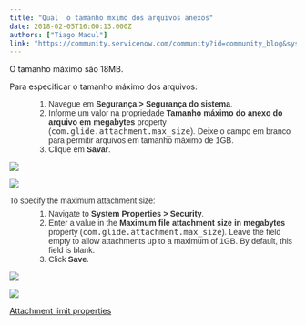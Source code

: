 ```yaml
---
title: "Qual  o tamanho mximo dos arquivos anexos"
date: 2018-02-05T16:00:13.000Z
authors: ["Tiago Macul"]
link: "https://community.servicenow.com/community?id=community_blog&sys_id=f08c66e1dbd0dbc01dcaf3231f961967"
---
```

<p>O tamanho máximo são 18MB.</p><p></p><p>Para especificar o tamanho máximo dos arquivos:</p><p></p><ol style="margin-top: 0.3em; margin-left: 3.2em; font-family: Omnes-pro, Arial, Verdana, sans-serif; list-style-image: none; color: #333333;"><li>Navegue em <span style="font-style: inherit; font-family: inherit;"><strong>Segurança &gt; Segurança do sistema</strong></span>.</li><li>Informe um valor na propriedade <span style="font-style: inherit; font-family: inherit;"><strong>Tamanho máximo do anexo do arquivo em megabytes</strong></span> property (<tt style="font-weight: inherit; font-style: inherit; font-family: monospace, Courier;">com.glide.attachment.max_size</tt>). Deixe o campo em branco para permitir arquivos em tamanho máximo de 1GB.</li><li>Clique em <span style="font-style: inherit; font-family: inherit;"><strong>Savar</strong></span>.</li></ol><p></p><p><img   class="image-3 jive-image" src="cabb448adb109fc03eb27a9e0f9619cb.iix" style="max-width: 1200px; max-height: 900px;"/></p><p><img   class="jive-image image-4" src="898a63b9db94dfc0b322f4621f961973.iix" style="max-width: 1200px; max-height: 900px;"/></p><p></p><p style="margin-top: 0.4em; margin-bottom: 0.5em; font-family: Omnes-pro, Arial, Verdana, sans-serif; color: #333333;">To specify the maximum attachment size:</p><ol style="margin-top: 0.3em; margin-left: 3.2em; font-family: Omnes-pro, Arial, Verdana, sans-serif; list-style-image: none; color: #333333;"><li>Navigate to <span style="font-style: inherit; font-family: inherit;"><strong>System Properties &gt; Security</strong></span>.</li><li>Enter a value in the <span style="font-style: inherit; font-family: inherit;"><strong>Maximum file attachment size in megabytes</strong></span> property (<tt style="font-weight: inherit; font-style: inherit; font-family: monospace, Courier;">com.glide.attachment.max_size</tt>). Leave the field empty to allow attachments up to a maximum of 1GB. By default, this field is blank.</li><li>Click <span style="font-style: inherit; font-family: inherit;"><strong>Save</strong></span>.</li></ol><p><img   class="image-1 jive-image" src="f964994edb9897049c9ffb651f961986.iix" style="max-width: 1200px; max-height: 900px;"/></p><p><img   class="image-2 jive-image" src="5cad24cedb58d704ed6af3231f96193f.iix" style="max-width: 1200px; max-height: 900px;"/></p><p></p><p><a href="https://docs.servicenow.com/bundle/geneva-servicenow-platform/page/administer/notification/reference/r_AttachmentLimitProperties.html" title="https://docs.servicenow.com/bundle/geneva-servicenow-platform/page/administer/notification/reference/r_AttachmentLimitProperties.html">Attachment limit properties</a></p>